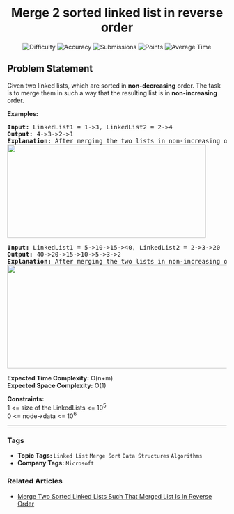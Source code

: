 <h1 align="center">Merge 2 sorted linked list in reverse order</h1>

<p align="center">
  <img alt="Difficulty" title="Difficulty" src="https://custom-icon-badges.demolab.com/badge/Difficulty: Medium-1F222E?style=for-the-badge&logoColor=white&logo=fire"/>
  <img alt="Accuracy" title="Accuracy" src="https://custom-icon-badges.demolab.com/badge/Accuracy: 62.29%25-1F222E?style=for-the-badge&logoColor=white&logo=target"/>
  <img alt="Submissions" title="Submissions" src="https://custom-icon-badges.demolab.com/badge/Submissions: 62K+-1F222E?style=for-the-badge&logoColor=white&logo=repo"/>
  <img alt="Points" title="Points" src="https://custom-icon-badges.demolab.com/badge/Points: 4-1F222E?style=for-the-badge&logoColor=white&logo=award"/>
  <img alt="Average Time" title="Average Time" src="https://custom-icon-badges.demolab.com/badge/Average%20Time: N/A-1F222E?style=for-the-badge&logoColor=white&logo=clock"/>
</p>

## Problem Statement

Given two linked lists, which are sorted in <b>non-decreasing</b> order. The task is to merge them in such a way that the resulting list is in <b>non-increasing</b> order.

<b>Examples:</b>

<pre><b>Input: </b>LinkedList1 = 1->3, LinkedList2 = 2->4<br><b>Output: </b>4->3->2->1<br><b>Explanation: </b>After merging the two lists in non-increasing order, we have new lists as 4->3->2->1.<br><img src="https://media.geeksforgeeks.org/img-practice/prod/addEditProblem/700073/Web/Other/blobid0_1724395612.png" alt="" title="" width="456" height="215"/><br></pre>

<pre><b>Input: </b>LinkedList1 = 5->10->15->40, LinkedList2 = 2->3->20<br><b>Output: </b>40->20->15->10->5->3->2<br><b>Explanation: </b>After merging the two lists in non-increasing order, we have new lists as 40->20->15->10->5->3->2.<br><img src="https://media.geeksforgeeks.org/img-practice/prod/addEditProblem/700073/Web/Other/blobid1_1724395627.png" alt="" title="" width="505" height="238"/><br></pre>

<b>Expected Time Complexity:</b> O(n+m)<br><b>Expected Space </b><b>Complexity</b><b>:</b> O(1)

<b>Constraints:</b><br>1 <= size of the LinkedLists <= 10<sup>5</sup><br>0 <= node->data <= 10<sup>6</sup><br>


<hr>

### Tags
- **Topic Tags:** `Linked List` `Merge Sort` `Data Structures` `Algorithms`
- **Company Tags:** `Microsoft`

### Related Articles
- [Merge Two Sorted Linked Lists Such That Merged List Is In Reverse Order](https://www.geeksforgeeks.org/merge-two-sorted-linked-lists-such-that-merged-list-is-in-reverse-order/)
